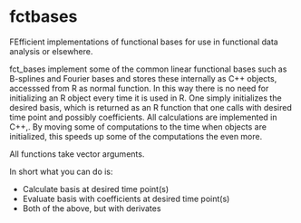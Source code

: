 # fctbases
FEfficient implementations of functional bases for use in functional data analysis or elsewhere.

fct_bases implement some of the common linear functional bases such as B-splines and Fourier bases and stores these internally as C++ objects, accesssed from R as normal function. In this way there is no need for initializing an R object every time it is used in R. One simply initializes the desired basis, which is returned as an R function that one calls with desired time point and possibly coefficients. All calculations are implemented in C++,. By  moving some of computations to the time when objects are initialized, this speeds up some of the computations the even more.

All functions take vector arguments.

In short what you can do is:

* Calculate basis at desired time point(s)
* Evaluate basis with coefficients at desired time point(s)
* Both of the above, but with derivates


